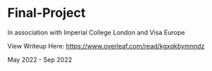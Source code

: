 # Final-Project

In association with Imperial College London and Visa Europe 

View Writeup Here: https://www.overleaf.com/read/kgxqkbymnndz

May 2022 - Sep 2022

